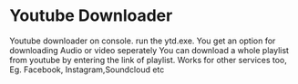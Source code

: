 # Youtube Downloader
Youtube downloader on console.
run the ytd.exe.
You get an option for downloading Audio or video seperately
You can download a whole playlist from youtube by entering the link of playlist.
Works for other services too, Eg. Facebook, Instagram,Soundcloud etc



